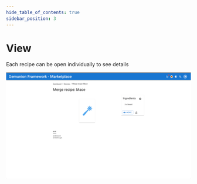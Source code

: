 ```yaml
---
hide_table_of_contents: true
sidebar_position: 3
---
```


# View

Each recipe can be open individually to see details

![Merge view](/img/market/mechanics-gaming/recipes/merge/merge_view.png)
